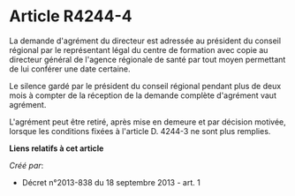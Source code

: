 # Article R4244-4

La demande d'agrément du directeur est adressée au président du conseil régional par le représentant légal du centre de
formation avec copie au directeur général de l'agence régionale de santé par tout moyen permettant de lui conférer une date
certaine. 

Le silence gardé par le président du conseil régional pendant plus de deux mois à compter de la réception de la demande
complète d'agrément vaut agrément. 

L'agrément peut être retiré, après mise en demeure et par décision motivée, lorsque les conditions fixées à l'article D.
4244-3 ne sont plus remplies.

**Liens relatifs à cet article**

_Créé par_:

  - Décret n°2013-838 du 18 septembre 2013 - art. 1
